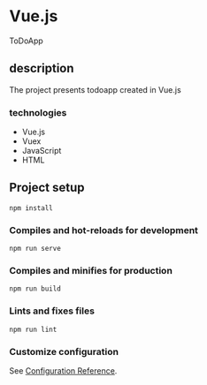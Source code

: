 # Vue.js
ToDoApp

## description
The project presents todoapp created in Vue.js 

### technologies
+ Vue.js
+ Vuex
+ JavaScript
+ HTML



## Project setup
```
npm install
```

### Compiles and hot-reloads for development
```
npm run serve
```

### Compiles and minifies for production
```
npm run build
```

### Lints and fixes files
```
npm run lint
```

### Customize configuration
See [Configuration Reference](https://cli.vuejs.org/config/).
